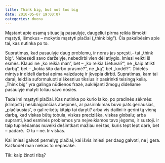 ```yaml
---
title: Think big, but not too big
date: 2010-05-07 19:00:07
categories: duona
---
```


Mąstant apie esamą situaciją pasaulyje, daugeliui pirma reikia išmokti mąstyti, išmokus – mokytis mąstyti plačiai („think big“). Čia pakalbėsim apie tai, kas nutinka po to.

Supratimas, kad pasaulyje daug problemų, ir noras jas spręsti,– tai „think big“. Nebesėdi savo darželyje, nebedirbi vien dėl atlygio. Imiesi veikti iš esmės. Klausi ne „ko reikia man“, bet – „ko reikia Lietuvai?“, ne „kaip atlikti darbą“, bet – „kokia šito darbo prasmė?“, ne „ką“, bet „kodėl?“. Didelės mintys ir dideli darbai apima vaizduotę ir įkvepia dirbti. Supratimas, kam tai darai, leidžia suformuluoti aiškesnius tikslus ir pasirinkti teisingą kelią. „Think big“ yra galinga nūdienos frazė, auklėjanti žmogų dideliame pasaulyje matyti toliau savo nosies.

Tada imi mąstyti plačiai. Kas nutinka po kurio laiko, po pradinės sėkmės: įklimpsti į nesibaigiančias abejones, ar pasirinkimas buvo pats geriausias, „plačiausias“, o gal reikėtų kitaip tai daryti? arba vis dailini ir gerini tą vieną darbą, kad viskas būtų tobula, viskas preciziška, viskas globalu; arba supranti, kad esminės problemos yra neįveikiamos tavo jėgoms, ir sustoji. Ir taip tupinėdamas nuveiki dešimtkart mažiau nei tas, kuris tept lept darė, bet – padarė.  O tu – ne. Ir viskas.

Kai imiesi galvoti pernelyg plačiai, kai išvis imiesi per daug galvoti, ne į gera. Kažkodėl man niekas to nepasakė.

Tik: kaip žinoti ribą?
